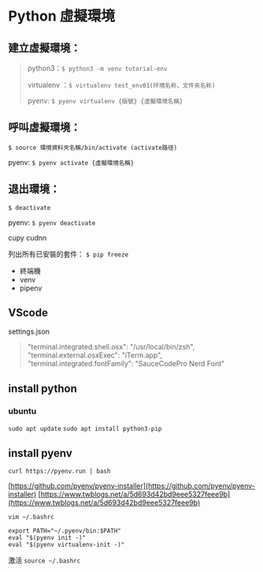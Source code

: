 # Python 虛擬環境
## 建立虛擬環境：
>	python3：`$ python3 -m venv tutorial-env`
>
>	virtualenv ：`$ virtualenv test_env01(环境名称，文件夹名称)`
>
>	pyenv: `$ pyenv virtualenv {版號} {虛擬環境名稱}`
>	

## 呼叫虛擬環境：
```
$ source 環境資料夾名稱/bin/activate (activate路径)
```
pyenv: `$ pyenv activate {虛擬環境名稱}`

## 退出環境：
```
$ deactivate
```
pyenv: `$ pyenv deactivate`


cupy
cudnn

列出所有已安裝的套件：
`
$ pip freeze
`

- 	終端機
-	venv
- 	pipenv

## VScode
settings.json
>	"terminal.integrated.shell.osx": "/usr/local/bin/zsh",
> 	"terminal.external.osxExec": "iTerm.app",
>	"terminal.integrated.fontFamily": "SauceCodePro Nerd Font"

## install python
### ubuntu
`sudo apt update`
`sudo apt install python3-pip`

## install pyenv

`curl https://pyenv.run | bash`

[https://github.com/pyenv/pyenv-installer](https://github.com/pyenv/pyenv-installer)
[https://www.twblogs.net/a/5d693d42bd9eee5327feee9b](https://www.twblogs.net/a/5d693d42bd9eee5327feee9b)

`vim ~/.bashrc`

```
export PATH="~/.pyenv/bin:$PATH"
eval "$(pyenv init -)"
eval "$(pyenv virtualenv-init -)"
```

激活
`source ~/.bashrc`
